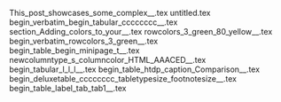 This_post_showcases_some_complex__.tex
untitled.tex
begin_verbatim_begin_tabular_cccccccc__.tex
section_Adding_colors_to_your__.tex
rowcolors_3_green_80_yellow__.tex
begin_verbatim_rowcolors_3_green__.tex
begin_table_begin_minipage_t__.tex
newcolumntype_s_columncolor_HTML_AAACED__.tex
begin_tabular_l_l_l__.tex
begin_table_htdp_caption_Comparison__.tex
begin_deluxetable_cccccccc_tabletypesize_footnotesize__.tex
begin_table_label_tab_tab1__.tex